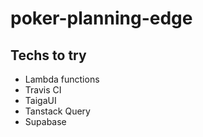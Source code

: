 # poker-planning-edge

## Techs to try

- Lambda functions
- Travis CI
- TaigaUI
- Tanstack Query
- Supabase
